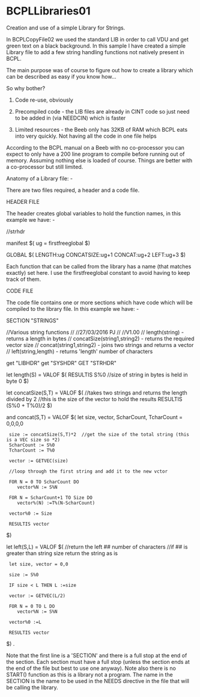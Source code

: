 # BCPLLibraries01
Creation and use of a simple Library for Strings.

In BCPLCopyFile02 we used the standard LIB in order to call VDU and get green text on a black background. In this sample I have created a simple Library file to add a few string handling functions not natively present in BCPL. 

The main purpose was of course to figure out how to create a library which can be described as easy if you know how...

So why bother?

1) Code re-use, obviously

2) Precompiled code - the LIB files are already in CINT code so just need to be added in (via NEEDCIN) which is faster

3) Limited resources - the Beeb only has 32KB of RAM which BCPL eats into very quickly. Not having all the code in one file helps

According to the BCPL manual on a Beeb with no co-processor you can expect to only have a 200 line program to compile before running out of memory. Assuming nothing else is loaded of course. Things are better with a co-processor but still limited.

Anatomy of a Library file: - 

There are two files required, a header and a code file.

HEADER FILE

The header creates global variables to hold the function names, in this example we have: - 
  
  //strhdr

  manifest $( ug = firstfreeglobal $)
  
  GLOBAL $(
    LENGTH:ug
    CONCATSIZE:ug+1
    CONCAT:ug+2
    LEFT:ug+3
  $)

Each function that can be called from the library has a name (that matches exactly) set here. I use the firstfreeglobal constant to avoid having to keep track of them.

CODE FILE

The code file contains one or more sections which have code which will be compiled to the library file. In this example we have: -

  SECTION "STRINGS"
  
  //Various string functions
  //
  //27/03/2016 PJ
  //
  //V1.00
  // length(string) - returns a length in bytes
  // concatSize(string1,string2) - returns the required vector size
  // concat(string1,string2) - joins two strings and returns a vector
  // left(string,length) - returns 'length' number of characters
  
  get "LIBHDR"
  get "SYSHDR"
  GET "STRHDR"
  
  let length(S) = VALOF
  $(
     RESULTIS S%0 //size of string in bytes is held in byte 0
  $)
  
  let concatSize(S,T) = VALOF
  $(
     //takes two strings and returns the length divided by 2
     //this is the size of the vector to hold the results
     RESULTIS (S%0 + T%0)/2
  $)
  
  and concat(S,T) = VALOF
  $(
     let size, vector, ScharCount, TcharCount = 0,0,0,0
  
     size := concatSize(S,T)*2  //get the size of the total string (this is a VEC size so *2)
     ScharCount := S%0
     TcharCount := T%0
  
     vector := GETVEC(size)
  
     //loop through the first string and add it to the new vctor
  
     FOR N = 0 TO ScharCount DO
        vector%N := S%N
  
     FOR N = ScharCount+1 TO Size DO
        vector%(N) :=T%(N-ScharCount)
  
     vector%0 := Size
  
     RESULTIS vector
  
  $)
  
  let left(S,L) = VALOF
  $(
     //return the left ## number of characters
     //if ## is greater than string size return the string as is
  
     let size, vector = 0,0
  
     size := S%0
  
     IF size < L THEN L :=size
  
     vector := GETVEC(L/2)
  
     FOR N = 0 TO L DO
        vector%N := S%N
  
     vector%0 :=L
  
     RESULTIS vector
  
  $)
  .

Note that the first line is a 'SECTION' and there is a full stop at the end of the section. Each section must have a full stop (unless the section ends at the end of the file but best to use one anyway).
Note also there is no START() function as this is a library not a program.
The name in the SECTION is the name to be used in the NEEDS directive in the file that will be calling the library. 
